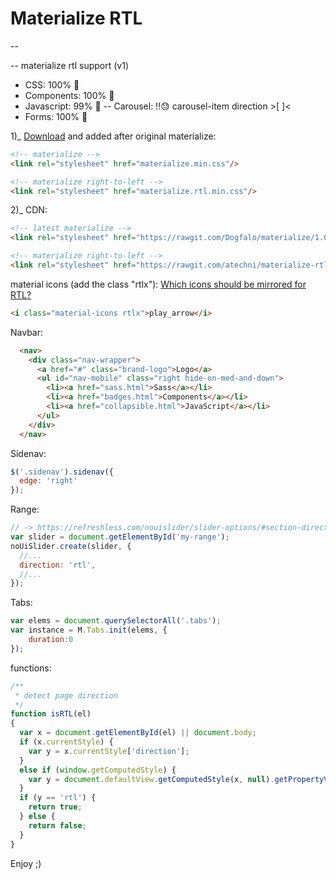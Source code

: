 # Materialize RTL
--
<p dir="rtl>" ملف لدعم اللغات التي تعتمد الإتجاه من اليمين إلى اليسار في إطار العمل materialize</p>
--
materialize rtl support (v1)

- CSS: 100% 💯
- Components: 100% 💯
- Javascript: 99% 🥇
 -- Carousel: !!😓 carousel-item direction >[ ]<
- Forms: 100% 💯

1)_ [Download](https://github.com/atechni/materialize-rtl-support/archive/v1.0.0.zip) and added after original materialize:
```html
<!-- materialize -->
<link rel="stylesheet" href="materialize.min.css"/>

<!-- materialize right-to-left -->
<link rel="stylesheet" href="materialize.rtl.min.css"/>
```

2)_ CDN:
```html
<!-- latest materialize -->
<link rel="stylesheet" href="https://rawgit.com/Dogfalo/materialize/1.0.0/dist/css/materialize.min.css"/>

<!-- materialize right-to-left -->
<link rel="stylesheet" href="https://rawgit.com/atechni/materialize-rtl-support/v1.0.0/dist/css/materialize.rtl.min.css"/>
```

material icons (add the class "rtlx"):
[Which icons should be mirrored for RTL?](https://google.github.io/material-design-icons/#which-icons-should-be-mirrored-for-rtl-)
```html
<i class="material-icons rtlx">play_arrow</i>
```
Navbar:
```html
  <nav>
    <div class="nav-wrapper">
      <a href="#" class="brand-logo">Logo</a>
      <ul id="nav-mobile" class="right hide-on-med-and-down">
        <li><a href="sass.html">Sass</a></li>
        <li><a href="badges.html">Components</a></li>
        <li><a href="collapsible.html">JavaScript</a></li>
      </ul>
    </div>
  </nav>
```
  
Sidenav:
```javascript
$('.sidenav').sidenav({
  edge: 'right'
});
```

Range:  
```javascript
// -> https://refreshless.com/nouislider/slider-options/#section-direction
var slider = document.getElementById('my-range');
noUiSlider.create(slider, {
  //...
  direction: 'rtl',
  //...
});
```

Tabs:  
```javascript
var elems = document.querySelectorAll('.tabs');
var instance = M.Tabs.init(elems, {
	duration:0
});
```

functions:
```javascript
/**
 * detect page direction 
 */
function isRTL(el)
{
  var x = document.getElementById(el) || document.body;
  if (x.currentStyle) {
    var y = x.currentStyle['direction'];
  } 
  else if (window.getComputedStyle) {
    var y = document.defaultView.getComputedStyle(x, null).getPropertyValue('direction');
  }
  if (y == 'rtl') {
    return true;
  } else {
    return false;
  }
}

```

Enjoy ;)
